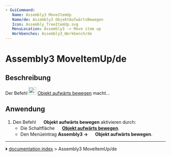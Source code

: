 ```yaml
---
- GuiCommand:
   Name: Assembly3 MoveItemUp
   Name/de: Assembly3 ObjektAufwärtsBewegen
   Icon: Assembly_TreeItemUp.svg‎‎
   MenuLocation: Assembly3 -> Move item up
   Workbenches: Assembly3_Workbench/de
---
```


# Assembly3 MoveItemUp/de

## Beschreibung

Der Befehl <img alt="" src=images/Assembly_TreeItemUp.svg  style="width:24px;"> [Objekt aufwärts bewegen](Assembly3_MoveItemUp/de.md) macht\...

## Anwendung

1.  Den Befehl <img alt="" src=images/Assembly_TreeItemUp.svg  style="width:16px;"> **Objekt aufwärts bewegen** aktivieren durch:
    -   Die Schaltfläche **<img src="images/Assembly_TreeItemUp.svg" width=16px> [Objekt aufwärts bewegen](Assembly3_MoveItemUp/de.md)**.
    -   Den Menüeintrag **Assembly3 → <img src="images/Assembly_TreeItemUp.svg" width=16px> Objekt aufwärts bewegen**.



---
⏵ [documentation index](../README.md) > Assembly3 MoveItemUp/de
